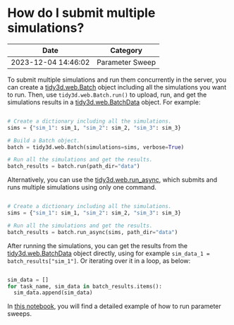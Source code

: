 # How do I submit multiple simulations?

| Date       | Category    |
|------------|-------------|
| 2023-12-04 14:46:02 | Parameter Sweep |


To submit multiple simulations and run them concurrently in the server, you can create a <a target="_blank" rel="noopener" href="https://docs.flexcompute.com/projects/tidy3d/en/latest/api/_autosummary/tidy3d.web.api.container.Batch.html">tidy3d.web.Batch</a> object including all the simulations you want to run. Then, use <code>tidy3d.web.Batch.run()</code> to upload, run, and get the simulations results in a <a target="_blank" rel="noopener" href="https://docs.flexcompute.com/projects/tidy3d/en/latest/api/_autosummary/tidy3d.web.api.container.BatchData.html">tidy3d.web.BatchData</a> object. For example:

```python

# Create a dictionary including all the simulations.
sims = {"sim_1": sim_1, "sim_2": sim_2, "sim_3": sim_3}

# Build a Batch object.
batch = tidy3d.web.Batch(simulations=sims, verbose=True)

# Run all the simulations and get the results.
batch_results = batch.run(path_dir="data")

```

Alternatively, you can use the <a target="_blank" rel="noopener" href="https://docs.flexcompute.com/projects/tidy3d/en/latest/api/_autosummary/tidy3d.web.api.asynchronous.run_async.html">tidy3d.web.run_async</a>, which submits and runs multiple simulations using only one command. 

```python

# Create a dictionary including all the simulations.
sims = {"sim_1": sim_1, "sim_2": sim_2, "sim_3": sim_3}

# Run all the simulations and get the results.
batch_results = batch.run_async(sims, path_dir="data")

```

After running the simulations, you can get the results from the <a target="_blank" rel="noopener" href="https://docs.flexcompute.com/projects/tidy3d/en/latest/api/_autosummary/tidy3d.web.api.container.BatchData.html">tidy3d.web.BatchData</a> object directly, using for example  <code>sim_data_1 = batch_results["sim_1"]</code>. Or iterating over it in a loop, as below:

```python

sim_data = []
for task_name, sim_data in batch_results.items():
  sim_data.append(sim_data)

```

In <a target="_blank" rel="noopener" href="https://www.flexcompute.com/tidy3d/examples/notebooks/ParameterScan/">this notebook</a>, you will find a detailed example of how to run parameter sweeps.